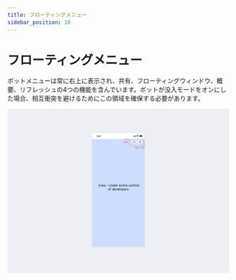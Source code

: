 ```yaml
---
title: フローティングメニュー
sidebar_position: 10
---
```


# フローティングメニュー

ボットメニューは常に右上に表示され、共有、フローティングウィンドウ、概要、リフレッシュの4つの機能を含んでいます。ボットが没入モードをオンにした場合、相互衝突を避けるためにこの領域を確保する必要があります。

![Nav-capsule](./overview-nav-capsule.png)
